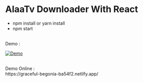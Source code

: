 # AlaaTv Downloader With React

 - npm install or yarn install
 - npm start
<br/>
Demo : 
<br/>

[![Demo ](https://www.kindpng.com/picc/m/292-2922476_red-play-button-png-transparent-png.png)](https://www.namasha.com/v/OzeZL1A8)

<br/>
Demo Online : 
<br/>
https://graceful-begonia-ba54f2.netlify.app/
